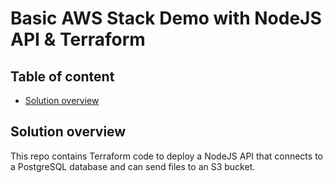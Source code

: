 # Basic AWS Stack Demo with NodeJS API & Terraform

## Table of content

   * [Solution overview](#solution-overview)


## Solution overview

This repo contains Terraform code to deploy a NodeJS API that connects to a PostgreSQL database and can send files to an S3 bucket.    
